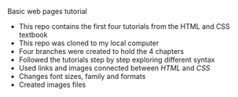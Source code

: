 
Basic web pages tutorial
- This repo contains the first four tutorials from the HTML and CSS textbook
- This repo was cloned to my local computer 
- Four branches were created to hold the 4 chapters
- Followed the tutorials step by step exploring different syntax
- Used links and images connected between *HTML* and *CSS*
- Changes font sizes, family and formats
- Created images files
